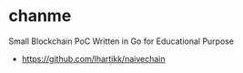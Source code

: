 # chanme

Small Blockchain PoC Written in Go for Educational Purpose

- https://github.com/lhartikk/naivechain
